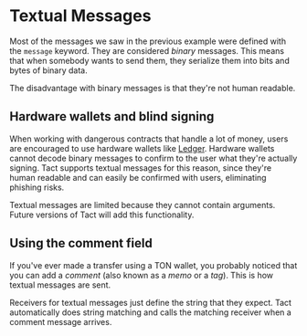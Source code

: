 # Textual Messages

Most of the messages we saw in the previous example were defined with the `message` keyword. They are considered *binary* messages. This means that when somebody wants to send them, they serialize them into bits and bytes of binary data.

The disadvantage with binary messages is that they're not human readable.

## Hardware wallets and blind signing

When working with dangerous contracts that handle a lot of money, users are encouraged to use hardware wallets like [Ledger](https://www.ledger.com/). Hardware wallets cannot decode binary messages to confirm to the user what they're actually signing. Tact supports textual messages for this reason, since they're human readable and can easily be confirmed with users, eliminating phishing risks.

Textual messages are limited because they cannot contain arguments. Future versions of Tact will add this functionality.

## Using the comment field

If you've ever made a transfer using a TON wallet, you probably noticed that you can add a *comment* (also known as a *memo* or a *tag*). This is how textual messages are sent.

Receivers for textual messages just define the string that they expect. Tact automatically does string matching and calls the matching receiver when a comment message arrives.